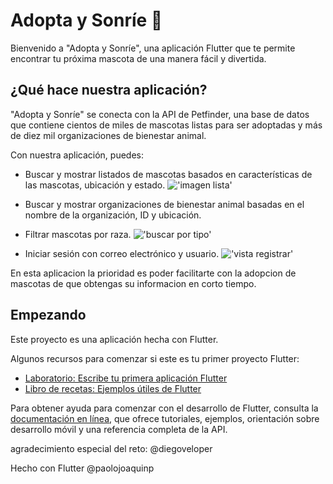 # Adopta y Sonríe 🐾

Bienvenido a "Adopta y Sonríe", una aplicación Flutter que te permite encontrar tu próxima mascota de una manera fácil y divertida.

## ¿Qué hace nuestra aplicación?

"Adopta y Sonríe" se conecta con la API de Petfinder, una base de datos que contiene cientos de miles de mascotas listas para ser adoptadas y más de diez mil organizaciones de bienestar animal.

Con nuestra aplicación, puedes:

- Buscar y mostrar listados de mascotas basados en características de las mascotas, ubicación y estado.
!['imagen lista'](https://i.imgur.com/ExUYl0P.png)

- Buscar y mostrar organizaciones de bienestar animal basadas en el nombre de la organización, ID y ubicación.

- Filtrar mascotas por raza.
!['buscar por tipo'](https://i.imgur.com/ExUYl0P.png)

- Iniciar sesión con correo electrónico y usuario.
!['vista registrar'](https://i.imgur.com/ExUYl0P.png)

En esta aplicacion la prioridad es poder facilitarte con la adopcion de mascotas de que obtengas su informacion en corto tiempo.

## Empezando

Este proyecto es una aplicación hecha con Flutter.

Algunos recursos para comenzar si este es tu primer proyecto Flutter:

- [Laboratorio: Escribe tu primera aplicación Flutter](https://docs.flutter.dev/get-started/codelab)
- [Libro de recetas: Ejemplos útiles de Flutter](https://docs.flutter.dev/cookbook)

Para obtener ayuda para comenzar con el desarrollo de Flutter, consulta la [documentación en línea](https://docs.flutter.dev/), que ofrece tutoriales, ejemplos, orientación sobre desarrollo móvil y una referencia completa de la API.


agradecimiento especial del reto:
@diegoveloper



Hecho con Flutter @paolojoaquinp